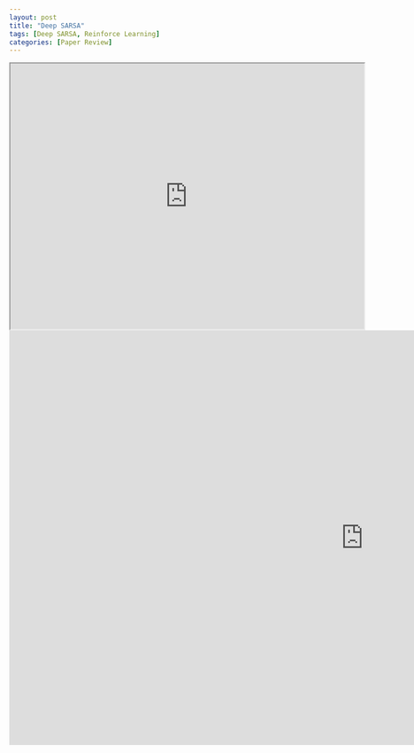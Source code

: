 ```yaml
---
layout: post
title: "Deep SARSA"
tags: [Deep SARSA, Reinforce Learning]
categories: [Paper Review]
---
```


<iframe src="https://drive.google.com/file/d/11W69tPGRVV--sR6U5XbzyU-JGYlrnFQt/view?usp=sharing" width="640" height="480"></iframe>
<iframe src="https://docs.google.com/presentation/d/e/2PACX-1vR6oviM9nzmiG8laRUuNugLgf4JBdFB3EcsK2dBGDtMxqKTFSBQ9NrFx7HSfv6wPQ/embed?start=false&loop=false&delayms=3000" frameborder="0" width="1280" height="749" allowfullscreen="true" mozallowfullscreen="true" webkitallowfullscreen="true"></iframe>
